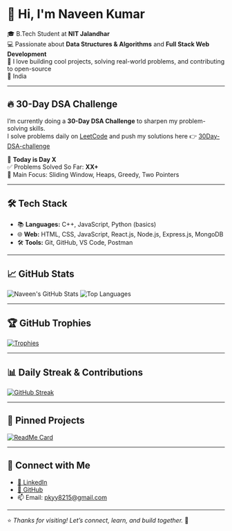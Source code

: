 # 👋 Hi, I'm Naveen Kumar

🎓 B.Tech Student at **NIT Jalandhar**  
💻 Passionate about **Data Structures & Algorithms** and **Full Stack Web Development**  
🚀 I love building cool projects, solving real-world problems, and contributing to open-source  
📍 India

---

## 🔥 30-Day DSA Challenge

I’m currently doing a **30-Day DSA Challenge** to sharpen my problem-solving skills.  
I solve problems daily on [LeetCode](https://leetcode.com/Naveenyadav5595/) and push my solutions here 👉 [30Day-DSA-challenge](https://github.com/Naveenyadav5595/30Day-DSA-challenge)

📅 **Today is Day X**  
✅ Problems Solved So Far: **XX+**  
🚀 Main Focus: Sliding Window, Heaps, Greedy, Two Pointers

---

## 🛠️ Tech Stack

- 📚 **Languages:** C++, JavaScript, Python (basics)  
- 🌐 **Web:** HTML, CSS, JavaScript, React.js, Node.js, Express.js, MongoDB  
- 🛠️ **Tools:** Git, GitHub, VS Code, Postman  

---

## 📈 GitHub Stats

![Naveen's GitHub Stats](https://github-readme-stats.vercel.app/api?username=Naveenyadav5595&show_icons=true&theme=radical&hide=issues)
![Top Languages](https://github-readme-stats.vercel.app/api/top-langs/?username=Naveenyadav5595&layout=compact&theme=radical)

---

## 🏆 GitHub Trophies

[![Trophies](https://github-profile-trophy.vercel.app/?username=Naveenyadav5595&theme=radical&row=1&column=6)](https://github.com/Naveenyadav5595)

---

## 📊 Daily Streak & Contributions

[![GitHub Streak](https://github-readme-streak-stats.herokuapp.com/?user=Naveenyadav5595&theme=radical)](https://github.com/Naveenyadav5595)

---

## 📁 Pinned Projects

[![ReadMe Card](https://github-readme-stats.vercel.app/api/pin/?username=Naveenyadav5595&repo=30Day-DSA-challenge&theme=radical)](https://github.com/Naveenyadav5595/30Day-DSA-challenge)


---

## 🔗 Connect with Me

- [💼 LinkedIn](https://www.linkedin.com/in/naveenkumar5595)
- [📁 GitHub](https://github.com/Naveenyadav5595)
- 📫 Email: pkyy8215@gmail.com

---

⭐ *Thanks for visiting! Let’s connect, learn, and build together.* 🚀




